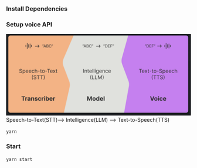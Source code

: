 ### Install Dependencies
### Setup voice API

![Alt text](image.png)
Speech-to-Text(STT)--> Intelligence(LLM) --> Text-to-Speech(TTS)

`yarn`

### Start

`yarn start`
